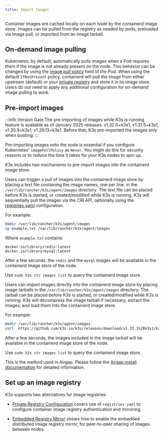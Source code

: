 ```yaml
---
title: Import Images
---
```


Container images are cached locally on each node by the containerd image store. Images can be pulled from the registry as needed by pods, preloaded via image pull, or imported from an image tarball.

## On-demand image pulling

Kubernetes, by default, automatically pulls images when a Pod requires them if the image is not already present on the node. This behavior can be changed by using the [image pull policy](https://kubernetes.io/docs/concepts/containers/images/#image-pull-policy) field of the Pod. When using the default `IfNotPresent` policy, containerd will pull the image from either upstream (default) or your [private registry](installation/private-registry.md) and store it in its image store. Users do not need to apply any additional configuration for on-demand image pulling to work.


## Pre-import images
:::info Version Gate
The pre-importing of images while K3s is running feature is available as of January 2025 releases: v1.32.0+k3s1, v1.31.5+k3s1, v1.30.9+k3s1, v1.29.13+k3s1. Before that, K3s pre-imported the images only when booting.
:::

Pre-importing images onto the node is essential if you configure Kubernetes' `imagePullPolicy` as `Never`. You might do this for security reasons or to reduce the time it takes for your K3s nodes to spin up.

K3s includes two mechanisms to pre-import images into the containerd image store:

<Tabs groupId="import-images" queryString>
<TabItem value="Online image importing" default>

Users can trigger a pull of images into the containerd image store by placing a text file containing the image names, one per line, in the `/var/lib/rancher/k3s/agent/images` directory. The text file can be placed before K3s is started, or created/modified while K3s is running. K3s will sequentially pull the images via the CRI API, optionally using the [registries.yaml](installation/private-registry.md) configuration.

For example:

```bash
mkdir /var/lib/rancher/k3s/agent/images
cp example.txt /var/lib/rancher/k3s/agent/images
```

Where `example.txt` contains:

```
docker.io/library/redis:latest
docker.io/library/mysql:latest
```

After a few seconds, the `redis` and the `mysql` images will be available in the containerd image store of the node. 

Use `sudo k3s ctr images list` to query the containerd image store.

</TabItem>
<TabItem value="Offline image importing">

Users can import images directly into the containerd image store by placing image tarballs in the `/var/lib/rancher/k3s/agent/images` directory. The tarball can be placed before K3s is started, or created/modified while K3s is running. K3s will decompress the image tarball if necessary, extract the images, and load them into the containerd image store.

For example:

```bash
mkdir /var/lib/rancher/k3s/agent/images
curl  https://github.com/k3s-io/k3s/releases/download/v1.33.1%2Bk3s1/k3s-airgap-images-amd64.tar.zst -O  /var/lib/rancher/k3s/agent/images/k3s-airgap-images-amd64.tar.zst
```

After a few seconds, the images included in the image tarball will be available in the containerd image store of the node. 

Use `sudo k3s ctr images list` to query the containerd image store.

This is the method used in Airgap. Please follow the [Airgap install documentation](installation/airgap.md) for detailed information.

</TabItem>
</Tabs>

## Set up an image registry

K3s supports two alternatives for image registries:

* [Private Registry Configuration](installation/private-registry.md) covers use of `registries.yaml` to configure container image registry authentication and mirroring.

* [Embedded Registry Mirror](installation/registry-mirror.md) shows how to enable the embedded distributed image registry mirror, for peer-to-peer sharing of images between nodes.
